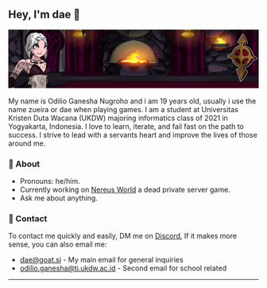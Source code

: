 ## Hey, I'm dae 👋

![Profile Banner](https://github.com/Loneth/Loneth/blob/main/assets/Github-Banner.png)

My name is Odilio Ganesha Nugroho and i am 19 years old, usually i use the name zueira or dae when playing games. I am a student at Universitas Kristen Duta Wacana (UKDW) majoring informatics class of 2021 in Yogyakarta, Indonesia. I love to learn, iterate, and fail fast on the path to success. I strive to lead with a servants heart and improve the lives of those around me.

### 🦄 About

- Pronouns: he/him.
- Currently working on [Nereus World](https://github.com/Nereus-Agathosune) a dead private server game.
- Ask me about anything.

### 🌈 Contact

To contact me quickly and easily, DM me on [Discord](https://discord.com/users/514722220090851328), If it makes more sense, you can also email me:

- dae@goat.si - My main email for general inquiries
- odilio.ganesha@ti.ukdw.ac.id - Second email for school related

---

<!--
**Loneth/Loneth** is a ✨ _special_ ✨ repository because its `README.md` (this file) appears on your GitHub profile.

Here are some ideas to get you started:

- 🔭 I’m currently working on ...
- 🌱 I’m currently learning ...
- 👯 I’m looking to collaborate on ...
- 🤔 I’m looking for help with ...
- 💬 Ask me about ...
- 📫 How to reach me: ...
- 😄 Pronouns: ...
- ⚡ Fun fact: ...s
-->
